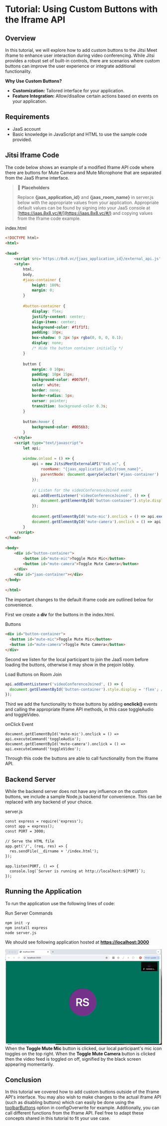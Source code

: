 # Tutorial: Using Custom Buttons with the Iframe API

## Overview

In this tutorial, we will explore how to add custom buttons to the Jitsi Meet iframe to enhance user interaction during video conferencing. While Jitsi provides a robust set of built-in controls, there are scenarios where custom buttons can improve the user experience or integrate additional functionality.

**Why Use Custom Buttons?**

* **Customization:** Tailored interface for your application.
* **Feature Integration:** Allow/disallow certain actions based on events on your application.

## Requirements

* JaaS account
* Basic knowledge in JavaScript and HTML to use the sample code provided.

## Jitsi Iframe Code

The code below shows an example of a modified Iframe API code where there are buttons for Mute Camera and Mute Microphone that are separated from the JaaS Iframe interface.

> 📘 **Placeholders**
>
> Replace **{jaas_application_id}** and **{jaas_room_name}** in server.js below with the appropriate values from your application. Appropriate default values can be found by signing into your JaaS console at [https://jaas.8x8.vc/#/](https://jaas.8x8.vc/#/) and copying values from the Iframe code example.
>
>

index.html

```html
<!DOCTYPE html>
<html>

<head>
    <script src='https://8x8.vc/{jaas_application_id}/external_api.js' async></script>
    <style>
        html,
        body,
        #jaas-container {
            height: 100%;
            margin: 0;
        }

        #button-container {
            display: flex;
            justify-content: center;
            align-items: center;
            background-color: #f1f1f1;
            padding: 10px;
            box-shadow: 0 2px 5px rgba(0, 0, 0, 0.1);
            display: none;
            /* Hide the button container initially */
        }

        button {
            margin: 0 10px;
            padding: 10px 15px;
            background-color: #007bff;
            color: white;
            border: none;
            border-radius: 5px;
            cursor: pointer;
            transition: background-color 0.3s;
        }

        button:hover {
            background-color: #0056b3;
        }
    </style>
    <script type="text/javascript">
        let api;

        window.onload = () => {
            api = new JitsiMeetExternalAPI("8x8.vc", {
                roomName: "{jaas_application_id}/{room_name}",
                parentNode: document.querySelector('#jaas-container')
            });

            // Listen for the videoConferenceJoined event
            api.addEventListener('videoConferenceJoined', () => {
                document.getElementById('button-container').style.display = 'flex'; // Show buttons when local participant joins
            });

            document.getElementById('mute-mic').onclick = () => api.executeCommand('toggleAudio');
            document.getElementById('mute-camera').onclick = () => api.executeCommand('toggleVideo');
        }
    </script>
</head>

<body>
    <div id="button-container">
        <button id="mute-mic">Toggle Mute Mic</button>
        <button id="mute-camera">Toggle Mute Camera</button>
    </div>
    <div id="jaas-container"></div>
</body>

</html>

```

The important changes to the default iframe code are outlined below for convenience.

First we create a **div** for the buttons in the index.html.

Buttons <div>

```html
<div id="button-container">
  <button id="mute-mic">Toggle Mute Mic</button>
  <button id="mute-camera">Toggle Mute Camera</button>
</div>

```

Second we listen for the local participant to join the JaaS room before loading the buttons, otherwise it may show in the prejoin lobby.

Load Buttons on Room Join

```javascript
api.addEventListener('videoConferenceJoined', () => {
  document.getElementById('button-container').style.display = 'flex'; // Show buttons when local participant joins
});

```

Third we add the functionality to those buttons by adding **onclick()** events and calling the appropriate Iframe API methods, in this case toggleAudio and toggleVideo.

onClick Event

```
document.getElementById('mute-mic').onclick = () => api.executeCommand('toggleAudio');
document.getElementById('mute-camera').onclick = () => api.executeCommand('toggleVideo');

```

Through this code the buttons are able to call functionality from the Iframe API.

## Backend Server

While the backend server does not have any influence on the custom buttons, we include a sample Node.js backend for convenience. This can be replaced with any backend of your choice.

server.js

```
const express = require('express');
const app = express();
const PORT = 3000;

// Serve the HTML file
app.get('/', (req, res) => {
  res.sendFile(__dirname + '/index.html');
});

app.listen(PORT, () => {
  console.log(`Server is running at http://localhost:${PORT}`);
});

```

## Running the Application

To run the application use the following lines of code:

Run Server Commands

```
npm init -y
npm install express
node server.js

```

We should see following application hosted at **<https://localhost:3000>**

![](../images/99dd03d-custom_buttons.gif)
When the **Toggle Mute Mic** button is clicked, our local participant's mic icon toggles on the top right. When the **Toggle Mute Camera** button is clicked then the video feed is toggled on off, signified by the black screen appearing momentarily.

## Conclusion

In this tutorial we covered how to add custom buttons outside of the Iframe API's interface. You may also wish to make changes to the actual iframe API (such as disabling buttons) which can easily be done using the [toolbarButtons](customize-ui-buttons) option in configOverwrite for example. Additionally, you can call different functions from the Iframe API. Feel free to adapt these concepts shared in this tutorial to fit your use case.
